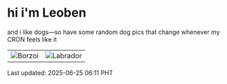 # hi i'm Leoben

and i like dogs—so have some random dog pics that change whenever my CRON feels like it

|  |  |
|--------|----------|
| ![Borzoi](https://random-dog-vercel.vercel.app/api/random-borzoi?v=1750803101) | ![Labrador](https://random-dog-vercel.vercel.app/api/random-labrador?v=1750803101) |

Last updated: 2025-06-25 06:11 PHT
